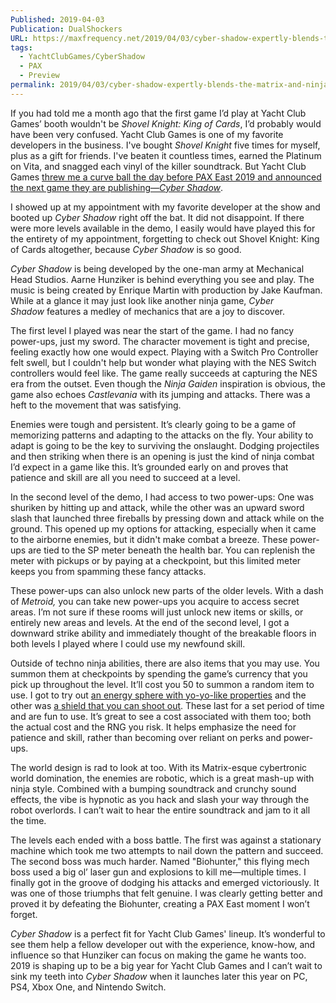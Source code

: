 ```yaml
---
Published: 2019-04-03
Publication: DualShockers
URL: https://maxfrequency.net/2019/04/03/cyber-shadow-expertly-blends-the-matrix-and-ninja-gaiden/
tags:
  - YachtClubGames/CyberShadow
  - PAX
  - Preview
permalink: 2019/04/03/cyber-shadow-expertly-blends-the-matrix-and-ninja-gaiden/
---
```

If you had told me a month ago that the first game I’d play at Yacht Club Games’ booth wouldn't be _Shovel Knight: King of Cards_, I’d probably would have been very confused. Yacht Club Games is one of my favorite developers in the business. I've bought _Shovel Knight_ five times for myself, plus as a gift for friends. I've beaten it countless times, earned the Platinum on Vita, and snagged each vinyl of the killer soundtrack. But Yacht Club Games [threw me a curve ball the day before PAX East 2019 and announced the next game they are publishing—_Cyber Shadow_](https://www.dualshockers.com/cyber-shadow-yacht-club-games-publishing/).

I showed up at my appointment with my favorite developer at the show and booted up _Cyber Shadow_ right off the bat. It did not disappoint. If there were more levels available in the demo, I easily would have played this for the entirety of my appointment, forgetting to check out Shovel Knight: King of Cards altogether, because _Cyber Shadow_ is so good.

_Cyber Shadow_ is being developed by the one-man army at Mechanical Head Studios. Aarne Hunziker is behind everything you see and play. The music is being created by Enrique Martin with production by Jake Kaufman. While at a glance it may just look like another ninja game, _Cyber Shadow_ features a medley of mechanics that are a joy to discover.

The first level I played was near the start of the game. I had no fancy power-ups, just my sword. The character movement is tight and precise, feeling exactly how one would expect. Playing with a Switch Pro Controller felt swell, but I couldn't help but wonder what playing with the NES Switch controllers would feel like. The game really succeeds at capturing the NES era from the outset. Even though the _Ninja Gaiden_ inspiration is obvious, the game also echoes _Castlevania_ with its jumping and attacks. There was a heft to the movement that was satisfying.

Enemies were tough and persistent. It’s clearly going to be a game of memorizing patterns and adapting to the attacks on the fly. Your ability to adapt is going to be the key to surviving the onslaught. Dodging projectiles and then striking when there is an opening is just the kind of ninja combat I’d expect in a game like this. It’s grounded early on and proves that patience and skill are all you need to succeed at a level.

In the second level of the demo, I had access to two power-ups: One was shuriken by hitting up and attack, while the other was an upward sword slash that launched three fireballs by pressing down and attack while on the ground. This opened up my options for attacking, especially when it came to the airborne enemies, but it didn't make combat a breeze. These power-ups are tied to the SP meter beneath the health bar. You can replenish the meter with pickups or by paying at a checkpoint, but this limited meter keeps you from spamming these fancy attacks. 

These power-ups can also unlock new parts of the older levels. With a dash of _Metroid,_ you can take new power-ups you acquire to access secret areas. I’m not sure if these rooms will just unlock new items or skills, or entirely new areas and levels. At the end of the second level, I got a downward strike ability and immediately thought of the breakable floors in both levels I played where I could use my newfound skill.

Outside of techno ninja abilities, there are also items that you may use. You summon them at checkpoints by spending the game’s currency that you pick up throughout the level. It’ll cost you 50 to summon a random item to use. I got to try out [an energy sphere with yo-yo-like properties](https://twitter.com/MekaSkull/status/1082318049699614726) and the other was [a shield that you can shoot out](https://twitter.com/MekaSkull/status/1091487649037254657). These last for a set period of time and are fun to use. It’s great to see a cost associated with them too; both the actual cost and the RNG you risk. It helps emphasize the need for patience and skill, rather than becoming over reliant on perks and power-ups.

The world design is rad to look at too. With its Matrix-esque cybertronic world domination, the enemies are robotic, which is a great mash-up with ninja style. Combined with a bumping soundtrack and crunchy sound effects, the vibe is hypnotic as you hack and slash your way through the robot overlords. I can’t wait to hear the entire soundtrack and jam to it all the time.

The levels each ended with a boss battle. The first was against a stationary machine which took me two attempts to nail down the pattern and succeed. The second boss was much harder. Named "Biohunter," this flying mech boss used a big ol’ laser gun and explosions to kill me—multiple times. I finally got in the groove of dodging his attacks and emerged victoriously. It was one of those triumphs that felt genuine. I was clearly getting better and proved it by defeating the Biohunter, creating a PAX East moment I won’t forget.

_Cyber Shadow_ is a perfect fit for Yacht Club Games' lineup. It’s wonderful to see them help a fellow developer out with the experience, know-how, and influence so that Hunziker can focus on making the game he wants too. 2019 is shaping up to be a big year for Yacht Club Games and I can’t wait to sink my teeth into _Cyber Shadow_ when it launches later this year on PC, PS4, Xbox One, and Nintendo Switch.